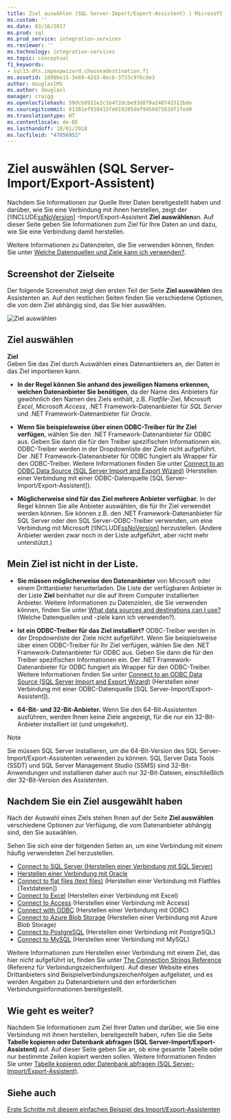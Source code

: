 ```yaml
---
title: Ziel auswählen (SQL Server-Import/Export-Assistent) | Microsoft-Dokumentation
ms.custom: ''
ms.date: 03/16/2017
ms.prod: sql
ms.prod_service: integration-services
ms.reviewer: ''
ms.technology: integration-services
ms.topic: conceptual
f1_keywords:
- sql13.dts.impexpwizard.chooseadestination.f1
ms.assetid: 1898be15-3e69-42d3-8ecb-3733c9f6c8e3
author: douglaslMS
ms.author: douglasl
manager: craigg
ms.openlocfilehash: 59dcb8932e2c1b4f2dcbe93d879a240743322bde
ms.sourcegitcommit: 61381ef939415fe019285def9450d7583df1fed0
ms.translationtype: HT
ms.contentlocale: de-DE
ms.lasthandoff: 10/01/2018
ms.locfileid: "47856952"
---
```

# <a name="choose-a-destination-sql-server-import-and-export-wizard"></a>Ziel auswählen (SQL Server-Import/Export-Assistent)
 Nachdem Sie Informationen zur Quelle Ihrer Daten bereitgestellt haben und darüber, wie Sie eine Verbindung mit ihnen herstellen, zeigt der [!INCLUDE[ssNoVersion](../../includes/ssnoversion-md.md)] -Import/Export-Assistent **Ziel auswählen**an. Auf dieser Seite geben Sie Informationen zum Ziel für Ihre Daten an und dazu, wie Sie eine Verbindung damit herstellen.
  
Weitere Informationen zu Datenzielen, die Sie verwenden können, finden Sie unter [Welche Datenquellen und Ziele kann ich verwenden?](import-and-export-data-with-the-sql-server-import-and-export-wizard.md#wizardSources). 

## <a name="screen-shot-of-the-destination-page"></a>Screenshot der Zielseite
Der folgende Screenshot zeigt den ersten Teil der Seite **Ziel auswählen** des Assistenten an. Auf den restlichen Seiten finden Sie verschiedene Optionen, die von dem Ziel abhängig sind, das Sie hier auswählen.

![Ziel auswählen](../../integration-services/import-export-data/media/choose-destination.png)

## <a name="choose-a-destination"></a>Ziel auswählen
 **Ziel**  
 Geben Sie das Ziel durch Auswählen eines Datenanbieters an, der Daten in das Ziel importieren kann.
 
-   **In der Regel können Sie anhand des jeweiligen Namens erkennen, welchen Datenanbieter Sie benötigen**, da der Name des Anbieters für gewöhnlich den Namen des Ziels enthält, z.B. *Flatfile*-Ziel, Microsoft *Excel*, Microsoft *Access*, .NET Framework-Datenanbieter für *SQL Server* und .NET Framework-Datenanbieter für *Oracle*.

-   **Wenn Sie beispielsweise über einen ODBC-Treiber für Ihr Ziel verfügen**, wählen Sie den .NET Framework-Datenanbieter für ODBC aus. Geben Sie dann die für den Treiber spezifischen Informationen ein. ODBC-Treiber werden in der Dropdownliste der Ziele nicht aufgeführt. Der .NET Framework-Datenanbieter für ODBC fungiert als Wrapper für den ODBC-Treiber. Weitere Informationen finden Sie unter [Connect to an ODBC Data Source (SQL Server Import and Export Wizard)](../../integration-services/import-export-data/connect-to-an-odbc-data-source-sql-server-import-and-export-wizard.md) (Herstellen einer Verbindung mit einer ODBC-Datenquelle [SQL Server-Import/Export-Assistent]).

-   **Möglicherweise sind für das Ziel mehrere Anbieter verfügbar.** In der Regel können Sie alle Anbieter auswählen, die für Ihr Ziel verwendet werden können. Sie können z.B. den .NET Framework-Datenanbieter für SQL Server oder den SQL Server-ODBC-Treiber verwenden, um eine Verbindung mit Microsoft [!INCLUDE[ssNoVersion](../../includes/ssnoversion-md.md)] herzustellen. (Andere Anbieter werden zwar noch in der Liste aufgeführt, aber nicht mehr unterstützt.) 

## <a name="my-destination-isnt-in-the-list"></a>Mein Ziel ist nicht in der Liste.
-   **Sie müssen möglicherweise den Datenanbieter** von Microsoft oder einem Drittanbieter herunterladen. Die Liste der verfügbaren Anbieter in der Liste **Ziel** beinhaltet nur die auf Ihrem Computer installierten Anbieter. Weitere Informationen zu Datenzielen, die Sie verwenden können, finden Sie unter [What data sources and destinations can I use?](import-and-export-data-with-the-sql-server-import-and-export-wizard.md#wizardSources) (Welche Datenquellen und -ziele kann ich verwenden?).

-   **Ist ein ODBC-Treiber für das Ziel installiert?** ODBC-Treiber werden in der Dropdownliste der Ziele nicht aufgeführt. Wenn Sie beispielsweise über einen ODBC-Treiber für Ihr Ziel verfügen, wählen Sie den .NET Framework-Datenanbieter für ODBC aus. Geben Sie dann die für den Treiber spezifischen Informationen ein. Der .NET Framework-Datenanbieter für ODBC fungiert als Wrapper für den ODBC-Treiber. Weitere Informationen finden Sie unter [Connect to an ODBC Data Source (SQL Server Import and Export Wizard)](../../integration-services/import-export-data/connect-to-an-odbc-data-source-sql-server-import-and-export-wizard.md) (Herstellen einer Verbindung mit einer ODBC-Datenquelle [SQL Server-Import/Export-Assistent]).

-   **64-Bit- und 32-Bit-Anbieter.** Wenn Sie den 64-Bit-Assistenten ausführen, werden Ihnen keine Ziele angezeigt, für die nur ein 32-Bit-Anbieter installiert ist (und umgekehrt).

> [!NOTE]
> Sie müssen SQL Server installieren, um die 64-Bit-Version des SQL Server-Import/Export-Assistenten verwenden zu können. SQL Server Data Tools (SSDT) und SQL Server Management Studio (SSMS) sind 32-Bit-Anwendungen und installieren daher auch nur 32-Bit-Dateien, einschließlich der 32-Bit-Version des Assistenten.

## <a name="after-you-choose-a-destination"></a>Nachdem Sie ein Ziel ausgewählt haben
Nach der Auswahl eines Ziels stehen Ihnen auf der Seite **Ziel auswählen** verschiedene Optionen zur Verfügung, die vom Datenanbieter abhängig sind, den Sie auswählen.

Sehen Sie sich eine der folgenden Seiten an, um eine Verbindung mit einem häufig verwendeten Ziel herzustellen.
-   [Connect to SQL Server (Herstellen einer Verbindung mit SQL Server)](../../integration-services/import-export-data/connect-to-a-sql-server-data-source-sql-server-import-and-export-wizard.md)
-   [Herstellen einer Verbindung mit Oracle](../../integration-services/import-export-data/connect-to-an-oracle-data-source-sql-server-import-and-export-wizard.md)
-   [Connect to flat files (text files)](../../integration-services/import-export-data/connect-to-a-flat-file-data-source-sql-server-import-and-export-wizard.md) (Herstellen einer Verbindung mit Flatfiles [Textdateien])
-   [Connect to Excel](../../integration-services/import-export-data/connect-to-an-excel-data-source-sql-server-import-and-export-wizard.md) (Herstellen einer Verbindung mit Excel)
-   [Connect to Access](../../integration-services/import-export-data/connect-to-an-access-data-source-sql-server-import-and-export-wizard.md) (Herstellen einer Verbindung mit Access)
-   [Connect with ODBC](../../integration-services/import-export-data/connect-to-an-odbc-data-source-sql-server-import-and-export-wizard.md) (Herstellen einer Verbindung mit ODBC)
-   [Connect to Azure Blob Storage](../../integration-services/import-export-data/connect-to-azure-blob-storage-sql-server-import-and-export-wizard.md) (Herstellen einer Verbindung mit Azure Blob Storage)
-   [Connect to PostgreSQL](../../integration-services/import-export-data/connect-to-a-postgresql-data-source-sql-server-import-and-export-wizard.md) (Herstellen einer Verbindung mit PostgreSQL)
-   [Connect to MySQL](../../integration-services/import-export-data/connect-to-a-mysql-data-source-sql-server-import-and-export-wizard.md) (Herstellen einer Verbindung mit MySQL)

Weitere Informationen zum Herstellen einer Verbindung mit einem Ziel, das hier nicht aufgeführt ist, finden Sie unter [The Connection Strings Reference](https://www.connectionstrings.com/) (Referenz für Verbindungszeichenfolgen). Auf dieser Website eines Drittanbieters sind Beispielverbindungszeichenfolgen aufgelistet, und es werden Angaben zu Datenanbietern und den erforderlichen Verbindungsinformationen bereitgestellt.

## <a name="whats-next"></a>Wie geht es weiter?  
 Nachdem Sie Informationen zum Ziel Ihrer Daten und darüber, wie Sie eine Verbindung mit ihnen herstellen, bereitgestellt haben, rufen Sie die Seite **Tabelle kopieren oder Datenbank abfragen (SQL Server-Import/Export-Assistent)** auf. Auf dieser Seite geben Sie an, ob eine gesamte Tabelle oder nur bestimmte Zeilen kopiert werden sollen. Weitere Informationen finden Sie unter [Tabelle kopieren oder Datenbank abfragen (SQL Server-Import/Export-Assistent)](../../integration-services/import-export-data/specify-table-copy-or-query-sql-server-import-and-export-wizard.md).  

## <a name="see-also"></a>Siehe auch
[Erste Schritte mit diesem einfachen Beispiel des Import/Export-Assistenten](../../integration-services/import-export-data/get-started-with-this-simple-example-of-the-import-and-export-wizard.md)


